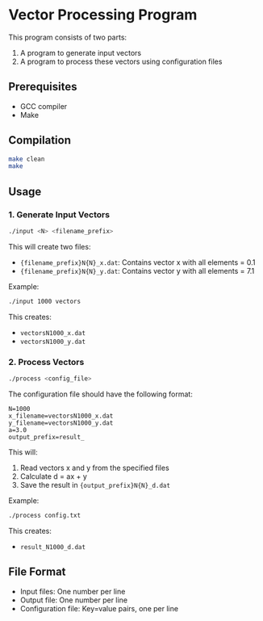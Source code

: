 # Vector Processing Program

This program consists of two parts:
1. A program to generate input vectors
2. A program to process these vectors using configuration files

## Prerequisites
- GCC compiler
- Make

## Compilation
```bash
make clean
make
```

## Usage

### 1. Generate Input Vectors
```bash
./input <N> <filename_prefix>
```
This will create two files:
- `{filename_prefix}N{N}_x.dat`: Contains vector x with all elements = 0.1
- `{filename_prefix}N{N}_y.dat`: Contains vector y with all elements = 7.1

Example:
```bash
./input 1000 vectors
```
This creates:
- `vectorsN1000_x.dat`
- `vectorsN1000_y.dat`

### 2. Process Vectors
```bash
./process <config_file>
```

The configuration file should have the following format:
```
N=1000
x_filename=vectorsN1000_x.dat
y_filename=vectorsN1000_y.dat
a=3.0
output_prefix=result_
```

This will:
1. Read vectors x and y from the specified files
2. Calculate d = ax + y
3. Save the result in `{output_prefix}N{N}_d.dat`

Example:
```bash
./process config.txt
```
This creates:
- `result_N1000_d.dat`

## File Format
- Input files: One number per line
- Output file: One number per line
- Configuration file: Key=value pairs, one per line 